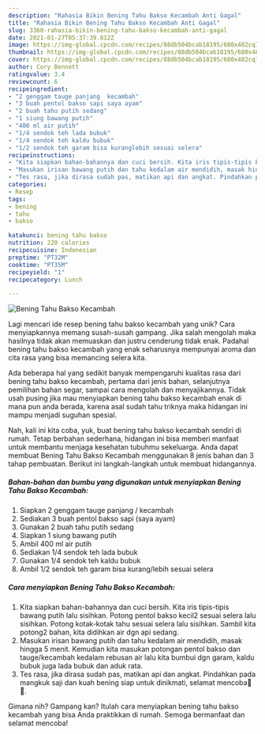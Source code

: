 ```yaml
---
description: "Rahasia Bikin Bening Tahu Bakso Kecambah Anti Gagal"
title: "Rahasia Bikin Bening Tahu Bakso Kecambah Anti Gagal"
slug: 3360-rahasia-bikin-bening-tahu-bakso-kecambah-anti-gagal
date: 2021-01-27T05:37:39.812Z
image: https://img-global.cpcdn.com/recipes/88db504bcab18195/680x482cq70/bening-tahu-bakso-kecambah-foto-resep-utama.jpg
thumbnail: https://img-global.cpcdn.com/recipes/88db504bcab18195/680x482cq70/bening-tahu-bakso-kecambah-foto-resep-utama.jpg
cover: https://img-global.cpcdn.com/recipes/88db504bcab18195/680x482cq70/bening-tahu-bakso-kecambah-foto-resep-utama.jpg
author: Cory Bennett
ratingvalue: 3.4
reviewcount: 6
recipeingredient:
- "2 genggam tauge panjang  kecambah"
- "3 buah pentol bakso sapi saya ayam"
- "2 buah tahu putih sedang"
- "1 siung bawang putih"
- "400 ml air putih"
- "1/4 sendok teh lada bubuk"
- "1/4 sendok teh kaldu bubuk"
- "1/2 sendok teh garam bisa kuranglebih sesuai selera"
recipeinstructions:
- "Kita siapkan bahan-bahannya dan cuci bersih. Kita iris tipis-tipis bawang putih lalu sisihkan. Potong pentol bakso kecil2 sesuai selera lalu sisihkan. Potong kotak-kotak tahu sesuai selera lalu sisihkan. Sambil kita potong2 bahan, kita didihkan air dgn api sedang."
- "Masukan irisan bawang putih dan tahu kedalam air mendidih, masak hingga 5 menit. Kemudian kita masukan potongan pentol bakso dan tauge/kecambah kedalam rebusan air lalu kita bumbui dgn garam, kaldu bubuk juga lada bubuk dan aduk rata."
- "Tes rasa, jika dirasa sudah pas, matikan api dan angkat. Pindahkan pada mangkuk saji dan kuah bening siap untuk dinikmati, selamat mencoba🙏🥰."
categories:
- Resep
tags:
- bening
- tahu
- bakso

katakunci: bening tahu bakso 
nutrition: 220 calories
recipecuisine: Indonesian
preptime: "PT32M"
cooktime: "PT35M"
recipeyield: "1"
recipecategory: Lunch

---
```



![Bening Tahu Bakso Kecambah](https://img-global.cpcdn.com/recipes/88db504bcab18195/680x482cq70/bening-tahu-bakso-kecambah-foto-resep-utama.jpg)

Lagi mencari ide resep bening tahu bakso kecambah yang unik? Cara menyiapkannya memang susah-susah gampang. Jika salah mengolah maka hasilnya tidak akan memuaskan dan justru cenderung tidak enak. Padahal bening tahu bakso kecambah yang enak seharusnya mempunyai aroma dan cita rasa yang bisa memancing selera kita.

Ada beberapa hal yang sedikit banyak mempengaruhi kualitas rasa dari bening tahu bakso kecambah, pertama dari jenis bahan, selanjutnya pemilihan bahan segar, sampai cara mengolah dan menyajikannya. Tidak usah pusing jika mau menyiapkan bening tahu bakso kecambah enak di mana pun anda berada, karena asal sudah tahu triknya maka hidangan ini mampu menjadi suguhan spesial.




Nah, kali ini kita coba, yuk, buat bening tahu bakso kecambah sendiri di rumah. Tetap berbahan sederhana, hidangan ini bisa memberi manfaat untuk membantu menjaga kesehatan tubuhmu sekeluarga. Anda dapat membuat Bening Tahu Bakso Kecambah menggunakan 8 jenis bahan dan 3 tahap pembuatan. Berikut ini langkah-langkah untuk membuat hidangannya.

<!--inarticleads1-->

##### Bahan-bahan dan bumbu yang digunakan untuk menyiapkan Bening Tahu Bakso Kecambah:

1. Siapkan 2 genggam tauge panjang / kecambah
1. Sediakan 3 buah pentol bakso sapi (saya ayam)
1. Gunakan 2 buah tahu putih sedang
1. Siapkan 1 siung bawang putih
1. Ambil 400 ml air putih
1. Sediakan 1/4 sendok teh lada bubuk
1. Gunakan 1/4 sendok teh kaldu bubuk
1. Ambil 1/2 sendok teh garam bisa kurang/lebih sesuai selera




<!--inarticleads2-->

##### Cara menyiapkan Bening Tahu Bakso Kecambah:

1. Kita siapkan bahan-bahannya dan cuci bersih. Kita iris tipis-tipis bawang putih lalu sisihkan. Potong pentol bakso kecil2 sesuai selera lalu sisihkan. Potong kotak-kotak tahu sesuai selera lalu sisihkan. Sambil kita potong2 bahan, kita didihkan air dgn api sedang.
1. Masukan irisan bawang putih dan tahu kedalam air mendidih, masak hingga 5 menit. Kemudian kita masukan potongan pentol bakso dan tauge/kecambah kedalam rebusan air lalu kita bumbui dgn garam, kaldu bubuk juga lada bubuk dan aduk rata.
1. Tes rasa, jika dirasa sudah pas, matikan api dan angkat. Pindahkan pada mangkuk saji dan kuah bening siap untuk dinikmati, selamat mencoba🙏🥰.




Gimana nih? Gampang kan? Itulah cara menyiapkan bening tahu bakso kecambah yang bisa Anda praktikkan di rumah. Semoga bermanfaat dan selamat mencoba!

